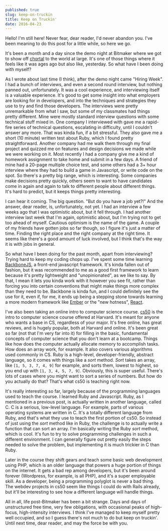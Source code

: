```yaml
---
published: true
slug: keep-on-truckin
title: Keep on Truckin'
date: 2016-04-23
---
```


Hello! I'm still here! Never fear, dear reader, I'd never abandon you. I've been meaning to do this post for a little while, so here we go.

It's been a month and a day since the demo night at Bitmaker where we got to show off [chortal](https://chortal.herokuapp.com) to the world at large. It's one of those things where it feels like it was ages ago but also like, yesterday. So what have I been doing with myself?

As I wrote about last time (I think), after the demo night came "Hiring Week". I had a bunch of interviews, and even a second round interview, but nothing panned out, unfortunately. It was a cool experience, and interviewing itself is a valuable experience. It's good to get some insight into what employers are looking for in developers, and into the techniques and strategies they use to try and find those developers. The interviews were pretty unremarkable from what I saw, but some of my classmates had things pretty different. Mine were mostly standard interview questions with some technical stuff mixed in. One company I interviewed with gave me a rapid-fire series of technical questions, escalating in difficulty, until I couldn't answer any more. That was kinda fun, if a bit stressful. They also gave me a short (10 minute) written test about Ruby, which I found pretty straightforward. Another company had me walk them through my final project and quizzed me on features and design decisions we made while we were working on it. Most recently I had a company give me a kind of homework assignment to take home and submit in a few days. A friend of mine had a 20-page multiple choice test, and some others had a 3+ hour interview where they had to build a game in Javascript, or write code on the spot. So there's a pretty big range, which is interesting. Some companies make decisions pretty quickly, others seem to want to have candidates come in again and again to talk to different people about different things. It's hard to predict, but it keeps things pretty interesting.

I can hear it coming. The big question. "But do you have a job yet?!" And the answer, dear reader, is, unfortunately, not yet. I had an interview a few weeks ago that I was optimistic about, but it fell through. I had another interview last week that I'm again, optimistic about, but I'm trying not to get too ahead of myself. Cautious optimism is the name of the game. A couple of my friends have gotten jobs so far though, so I figure it's just a matter of time. Finding the right place and the right company at the right time. It seems like there's a good amount of luck involved, but I think that's the way it is with jobs in general.

So what have I been doing for the past month, apart from interviewing? Trying hard to keep my coding chops up. I've spent some time learning [BackboneJS](http://backbonejs.org), a front-end javascript framework. It's kinda fallen out of fashion, but it was recommended to me as a good first framework to learn because it's pretty lightweight and "unopinionated", as we like to say. By that, I mean it lets you kinda work with it however you see fit, rather than forcing you into certain conventions that might make things more complex than they need to be. Backbone is kinda fun, and I could definitely see the use for it, even if, for me, it ends up being a stepping stone towards learning a more modern framework like [Ember](http://emberjs.com) or the "new hotness", [React](https://facebook.github.io/react/).

I've also been taking an online intro to computer science course. [cs50](http://cs50.edx.org) is the intro to computer science course offered at Harvard. It's meant for anyone who wants a base in CS, regardless of your major. It's free online, has great reviews, and is hugely popular, both at Harvard and online. It's been great so far (not that I'm very far into it) for filling in the basic, fundamental concepts of computer science that you don't learn at a bootcamp. Things like how does the computer actually allocate memory to accomplish tasks. How does an array work, for example. It also covers various algorithms used commonly in CS. Ruby is a high-level, developer-friendly, abstract language, so it comes with things like a *sort* method. *Sort* takes an array, like ```[1, 5, 3, 7, 4, 9]``` for example, and sorts them, lowest to highest, so you end up with ```[1, 3, 4, 5, 7, 9]```. Obviously, this is super useful. There's lots of cases where you might want to sort a series of numbers. But how do you actually do that? That's what cs50 is teaching right now.

It's really interesting so far, largely because of the programming languages used to teach the course. I learned Ruby and Javascript. Ruby, as I mentioned in a previous post, is actually written in another language, called C. C is a serious, low-level language. For example, parts of various operating systems are written in C. It's a totally different language from Ruby, and that's what they use to teach the first portion of cs50. So instead of just using the *sort* method like in Ruby, the challenge is to actually write a function that can sort an array. I'm basically writing the Ruby *sort* method, which is cool. It's fun to try to solve programming challenges in such a different environment. I can generally figure out pretty easily the steps needed to solve the problem, but implementing it is much trickier in C than Ruby.

Later in the course they shift gears and teach some basic web development using PHP, which is an older language that powers a huge portion of things on the internet. It gets a bad rep among developers, but it's been around forever (Wordpress, for example, is all PHP), and it's a super employable skill. As a developer, being a programming polyglot is never a bad thing. The webdev projects in cs50 seem like things I could do with Rails already, but it'll be interesting to see how a different language will handle things.

All in all, life post-Bitmaker has been a bit strange. Days and days of unstructured free time, very few obligations, with occasional peaks of high-focus, high-intensity interviews. I think I've managed to keep myself pretty well occupied, and so I guess there's not much to do but keep on truckin'. Until next time, dear reader, and may the force be with you.
